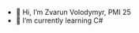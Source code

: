 - 👋 Hi, I’m Zvarun Volodymyr, PMI 25
- 🌱 I’m currently learning C#

<!---
ZvarunVolodymyr/ZvarunVolodymyr is a ✨ special ✨ repository because its `README.md` (this file) appears on your GitHub profile.
You can click the Preview link to take a look at your changes.
--->
